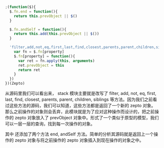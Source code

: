 ```javascript
;(function($){
  $.fn.end = function(){
    return this.prevObject || $()
  }

  $.fn.andSelf = function(){
    return this.add(this.prevObject || $())
  }

  'filter,add,not,eq,first,last,find,closest,parents,parent,children,siblings'.split(',').forEach(function(property){
    var fn = $.fn[property]
    $.fn[property] = function(){
      var ret = fn.apply(this, arguments)
      ret.prevObject = this
      return ret
    }
  })
})(Zepto)
```

从源码里我们可以看出来， stack 模块主要就是改写了 filter, add, not, eq, first, last, find, closest, parents, parent, children, siblings 等方法。因为我们之前看过这些方法的源码，我们可以知道，这些方法都是返回了一个新的 zepto 对象。那么之前操作的对象则会丢弃，此模块就是为了应对这种操作而设计的，把之前操作的 zepto 对象放入了 prevObject 对象中。形式了一个类似于原型的模型，我们可以一层一层的查询，找到每一次操作的对象。

其中 还添加了两个方法 end, andSelf 方法。简单的分析其源码就是返回上一个操作的 zepto 对象与将之前操作的 zepto 对象插入到现在操作的对象之中。 